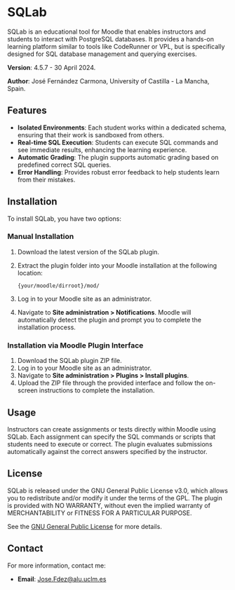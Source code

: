 # SQLab #

SQLab is an educational tool for Moodle that enables instructors and students to interact with PostgreSQL databases. It provides a hands-on learning platform similar to tools like CodeRunner or VPL, but is specifically designed for SQL database management and querying exercises.

**Version**: 4.5.7 - 30 April 2024.

**Author**: José Fernández Carmona, University of Castilla - La Mancha, Spain.

## Features ##

- **Isolated Environments**: Each student works within a dedicated schema, ensuring that their work is sandboxed from others.
- **Real-time SQL Execution**: Students can execute SQL commands and see immediate results, enhancing the learning experience.
- **Automatic Grading**: The plugin supports automatic grading based on predefined correct SQL queries.
- **Error Handling**: Provides robust error feedback to help students learn from their mistakes.

## Installation ##

To install SQLab, you have two options:

### Manual Installation
1. Download the latest version of the SQLab plugin.
2. Extract the plugin folder into your Moodle installation at the following location:

    `{your/moodle/dirroot}/mod/`

3. Log in to your Moodle site as an administrator.
4. Navigate to **Site administration > Notifications**. Moodle will automatically detect the plugin and prompt you to complete the installation process.

### Installation via Moodle Plugin Interface
1. Download the SQLab plugin ZIP file.
2. Log in to your Moodle site as an administrator.
3. Navigate to **Site administration > Plugins > Install plugins**.
4. Upload the ZIP file through the provided interface and follow the on-screen instructions to complete the installation.

## Usage ##

Instructors can create assignments or tests directly within Moodle using SQLab. Each assignment can specify the SQL commands or scripts that students need to execute or correct. The plugin evaluates submissions automatically against the correct answers specified by the instructor.

## License ##

SQLab is released under the GNU General Public License v3.0, which allows you to redistribute and/or modify it under the terms of the GPL. The plugin is provided with NO WARRANTY, without even the implied warranty of MERCHANTABILITY or FITNESS FOR A PARTICULAR PURPOSE.

See the [GNU General Public License](https://www.gnu.org/licenses/gpl-3.0.html) for more details.

## Contact ##

For more information, contact me:

- **Email**: [Jose.Fdez@alu.uclm.es](mailto:Jose.Fdez@alu.uclm.es)
